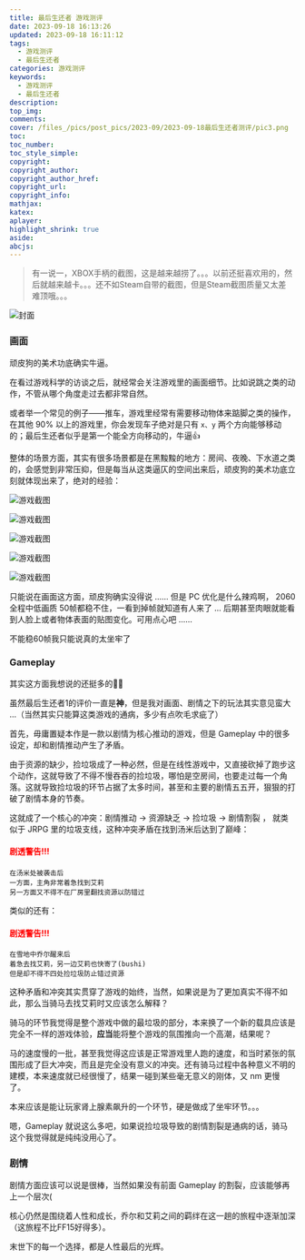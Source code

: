 ```yaml
---
title: 最后生还者 游戏测评
date: 2023-09-18 16:13:26
updated: 2023-09-18 16:11:12
tags:
  - 游戏测评
  - 最后生还者
categories: 游戏测评
keywords:
  - 游戏测评
  - 最后生还者
description: 
top_img:
comments:
cover: /files_/pics/post_pics/2023-09/2023-09-18最后生还者测评/pic3.png
toc:
toc_number:
toc_style_simple:
copyright:
copyright_author:
copyright_author_href:
copyright_url:
copyright_info:
mathjax:
katex:
aplayer:
highlight_shrink: true
aside:
abcjs:
---
```


> 有一说一，XBOX手柄的截图，这是越来越捞了。。。以前还挺喜欢用的，然后就越来越卡。。。还不如Steam自带的截图，但是Steam截图质量又太差    难顶哦。。。

![封面](/Cx330-502-Blogs/files_/pics/post_pics/2023-09/2023-09-18最后生还者测评/pic6.png)

### 画面

顽皮狗的美术功底确实牛逼。

在看过游戏科学的访谈之后，就经常会关注游戏里的画面细节。比如说跳之类的动作，不管从哪个角度走过去都非常自然。

或者举一个常见的例子——推车，游戏里经常有需要移动物体来踮脚之类的操作，在其他 90% 以上的游戏里，你会发现车子绝对是只有 `x、y` 两个方向能够移动的；最后生还者似乎是第一个能全方向移动的，牛逼👍

整体的场景方面，其实有很多场景都是在黑黢黢的地方：房间、夜晚、下水道之类的，会感觉到非常压抑，但是每当从这类逼仄的空间出来后，顽皮狗的美术功底立刻就体现出来了，绝对的经验：

![游戏截图](/Cx330-502-Blogs/files_/pics/post_pics/2023-09/2023-09-18最后生还者测评/pic1.png)

![游戏截图](/Cx330-502-Blogs/files_/pics/post_pics/2023-09/2023-09-18最后生还者测评/pic2.png)

![游戏截图](/Cx330-502-Blogs/files_/pics/post_pics/2023-09/2023-09-18最后生还者测评/pic3.png)

![游戏截图](/Cx330-502-Blogs/files_/pics/post_pics/2023-09/2023-09-18最后生还者测评/pic4.png)

![游戏截图](/Cx330-502-Blogs/files_/pics/post_pics/2023-09/2023-09-18最后生还者测评/pic5.png)

只能说在画面这方面，顽皮狗确实没得说 ...... 但是 PC 优化是什么辣鸡啊， 2060 全程中低画质 50帧都稳不住，一看到掉帧就知道有人来了 ... 后期甚至肉眼就能看到人脸上或者物体表面的贴图变化。可用点心吧 ......

不能稳60帧我只能说真的太坐牢了

### Gameplay

其实这方面我想说的还挺多的😵‍💫

虽然最后生还者1的评价一直是**神**，但是我对画面、剧情之下的玩法其实意见蛮大 ...（当然其实只能算这类游戏的通病，多少有点吹毛求疵了）

首先，毋庸置疑本作是一款以剧情为核心推动的游戏，但是 Gameplay 中的很多设定，却和剧情推动产生了矛盾。

由于资源的缺少，捡垃圾成了一种必然，但是在线性游戏中，又直接砍掉了跑步这个动作，这就导致了不得不慢吞吞的捡垃圾，哪怕是空房间，也要走过每一个角落。这就导致捡垃圾的环节占据了太多时间，甚至和主要的剧情五五开，狠狠的打破了剧情本身的节奏。

这就成了一个核心的冲突：剧情推动 -> 资源缺乏 -> 捡垃圾 -> 剧情割裂 ， 就类似于 JRPG 里的垃圾支线，这种冲突矛盾在找到汤米后达到了巅峰：

#### <font color="red"><b>剧透警告!!!</b></font>

```shell
在汤米处被袭击后
一方面，主角非常着急找到艾莉
另一方面又不得不在厂房里翻找资源以防错过
```

类似的还有：

#### <font color="red"><b>剧透警告!!!</b></font>

```shell
在雪地中乔尔醒来后
着急去找艾莉，另一边艾莉也快寄了(bushi)
但是却不得不四处捡垃圾防止错过资源
```

这种矛盾和冲突其实贯穿了游戏的始终，当然，如果说是为了更加真实不得不如此，那么当骑马去找艾莉时又应该怎么解释？

骑马的环节我觉得是整个游戏中做的最垃圾的部分，本来换了一个新的载具应该是完全不一样的游戏体验，**应当**能将整个游戏的氛围推向一个高潮，结果呢？

马的速度慢的一批，甚至我觉得这应该是正常游戏里人跑的速度，和当时紧张的氛围形成了巨大冲突，而且是完全没有意义的冲突。还有骑马过程中各种意义不明的建模，本来速度就已经很慢了，结果一碰到某些毫无意义的刚体，又 nm 更慢了。

本来应该是能让玩家肾上腺素飙升的一个环节，硬是做成了坐牢环节。。。

嗯，Gameplay 就说这么多吧，如果说捡垃圾导致的剧情割裂是通病的话，骑马这个我觉得就是纯纯没用心了。

### 剧情

剧情方面应该可以说是很棒，当然如果没有前面 Gameplay 的割裂，应该能够再上一个层次(

核心仍然是围绕着人性和成长，乔尔和艾莉之间的羁绊在这一趟的旅程中逐渐加深（这旅程不比FF15好得多）。

末世下的每一个选择，都是人性最后的光辉。
